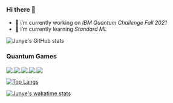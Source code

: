 ### Hi there 👋

- 🔭 i’m currently working on *IBM Quantum Challenge Fall 2021*
- 🌱 i’m currently learning *Standard ML*
<!-- 
- 👯 i’m looking to collaborate on ...
- 🤔 i’m looking for help with ...
- 💬 ask me about ...
- 📫 how to reach me: ...
- 😄 pronouns: ...
- ⚡ fun fact: ...
-->
![Junye's GitHub stats](https://github-readme-stats.vercel.app/api?username=HuangJunye&show_icons=true&theme=gotham&count_private=true)


### Quantum Games
<a href="https://github.com/HuangJunye/QPong">
  <img align="center" src="https://github-readme-stats.vercel.app/api/pin/?username=HuangJunye&repo=QPong&theme=gotham" />
</a>
<a href="https://github.com/HuangJunye/Awesome-Quantum-Games">
  <img align="center" src="https://github-readme-stats.vercel.app/api/pin/?username=HuangJunye&repo=Awesome-Quantum-Games&theme=gotham" />
</a>
<a href="https://github.com/HuangJunye/QPong-Unity">
  <img align="center" src="https://github-readme-stats.vercel.app/api/pin/?username=HuangJunye&repo=QPong-Unity&theme=gotham" />
</a>
<a href="https://github.com/HuangJunye/QPong-PICO-8">
  <img align="center" src="https://github-readme-stats.vercel.app/api/pin/?username=HuangJunye&repo=QPong-PICO-8&theme=gotham" />
</a>
<a href="https://github.com/HuangJunye/Wolfiverse">
  <img align="center" src="https://github-readme-stats.vercel.app/api/pin/?username=HuangJunye&repo=Wolfiverse&theme=gotham" />
</a>

[![Top Langs](https://github-readme-stats.vercel.app/api/top-langs/?username=HuangJunye&theme=gotham&layout=compact&exclude_repo=qiskit-terra,qiskit-textbook,huangjunye.github.io)](https://github.com/anuraghazra/github-readme-stats)

[![Junye's wakatime stats](https://github-readme-stats.vercel.app/api/wakatime?username=HuangJunye&theme=gotham&layout=compact)](https://github.com/anuraghazra/github-readme-stats)
